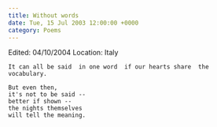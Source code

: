 ```yaml
---
title: Without words
date: Tue, 15 Jul 2003 12:00:00 +0000
category: Poems
---
```


Edited: 04/10/2004
Location: Italy

    It can all be said  in one word  if our hearts share  the  
    vocabulary.

    But even then,  
    it's not to be said --  
    better if shown --  
    the nights themselves  
    will tell the meaning.


